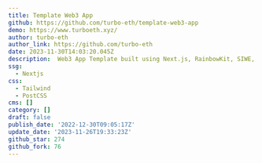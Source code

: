 ```yaml
---
title: Template Web3 App
github: https://github.com/turbo-eth/template-web3-app
demo: https://www.turboeth.xyz/
author: turbo-eth
author_link: https://github.com/turbo-eth
date: 2023-11-30T14:03:20.045Z
description: ️ Web3 App Template built using Next.js, RainbowKit, SIWE, Disco, and more!
ssg:
  - Nextjs
css:
  - Tailwind
  - PostCSS
cms: []
category: []
draft: false
publish_date: '2022-12-30T09:05:17Z'
update_date: '2023-11-26T19:33:23Z'
github_star: 274
github_fork: 76
---
```

